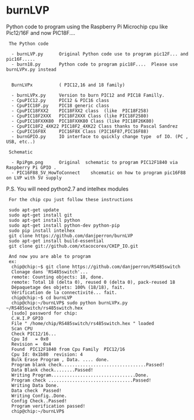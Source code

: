 burnLVP
=======

  Python code to program using the Raspberry Pi Microchip cpu like Pic12/16F and now PIC18F....


 
     The Python code

      - burnLVP.py      Original Python code use to program pic12F... and pic16F.....
      - burn18.py       Python code to program pic18F....  Please use burnLVPx.py instead
                      

      BurnLVPx          ( PIC12,16 and 18 family)

      - burnLVPx.py     Version to burn PIC12 and PIC18 Familly.
      - CpuPIC12.py	    PIC12 & PIC16 class
      - CpuPIC18F.py    PIC18 generic class
      - CpuPIC18FXX2    PIC18FXX2 class  (like  PIC18F258)
      - CpuPIC18F2XXX   PIC18F2XXX Class (like PIC18F2580)
      - CpuPIC18FXXK80  PIC18FXXK80 Class (like PIC18F26K80)
      - CpuPIC18F2_4XK22 PIC18F2_4XK22 Class thanks to Pascal Sandrez
      - CpuPIC16F8X     PIC16F8X Class (PIC16F87,PIC16F88)
      - burnGPIO.py     IO interface to quickly change type  of IO. (PC , USB, etc..)

     Schematic

      - RpiPgm.png      Original  schematic to program PIC12F1840 via Raspberry Pi GPIO .
      - PIC16F88_5V_HowToConnect    shcematic on how to program pic16F88 on LVP with 5V supply

P.S.  You will need python2.7 and intelhex modules


     For the chip cpu just follow these instructions
     
     sudo apt-get update
     sudo apt-get install git
     sudo apt-get install python
     sudo apt-get install python-dev python-pip
     sudo pip install intelhex
     git clone https://github.com/danjperron/burnLVP
     sudo apt-get install build-essential
     git clone git://github.com/xtacocorex/CHIP_IO.git
     
     And now you are able to program
     ex: 
      chip@chip:~$ git clone https://github.com/danjperron/RS485switch
      Clonage dans 'RS485switch'...
      remote: Counting objects: 18, done.
      remote: Total 18 (delta 0), reused 0 (delta 0), pack-reused 18
      Dépaquetage des objets: 100% (18/18), fait.
      Vérification de la connectivité... fait.
      chip@chip:~$ cd burnLVP
      chip@chip:~/burnLVP$ sudo python burnLVPx.py ~/RS485switch/rs485switch.hex 
      [sudo] password for chip: 
      C.H.I.P GPIO
      File " /home/chip/RS485switch/rs485switch.hex " loaded
      Scan CPU 
      Check PIC12/16...
      Cpu Id   = 0x0
      Revision =  0x4
      Found  PIC12F1840 from Cpu Family  PIC12/16
      Cpu Id: 0x1b80  revision: 4
      Bulk Erase Program , Data. .... done.
      Program blank check................................Passed!
      Data Blank check........Passed!
      Writing Program................................Done.
      Program check ................................Passed!
      Writing Data Done.
      Data check  Passed!
      Writing Config..Done.
      Config Check..Passed!
      Program verification passed!
      chip@chip:~/burnLVP$
